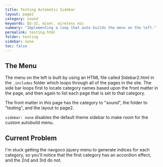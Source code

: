 ```yaml
---
title: Testing Automatic Sidebar
layout: page2
category: sound
keywords: QU-32, mixer, wireless mic
summary: "Implementing a loop that auto builds the menu on the left."
permalink: testing.html
folder: testing
sidebar: none
toc: false
---
```


## The Menu

The menu on the left is built by using an HTML file called Sidebar2.html in the `_includes` folder which loops through all of the pages in the site.  The side bar loops first to locate category names based upon the front matter in the page, and then again to list each page that is set to that category.

The front matter in _this_ page has the category to "sound", the folder to "testing", and the layout to page2.

`sidebar: none` disables the default theme sidebar to make room for the custom autobuild menu.

##

## Current Problem

I'm stuck getting the navgoco jquery menu to generate indices for each category, so you'll notice that the first category has an accordion effect, and the 2nd and 3rd do not.
